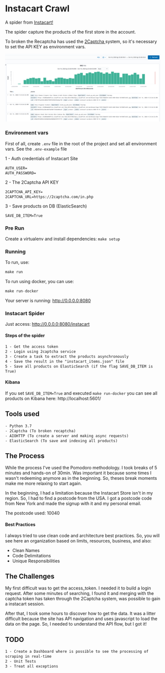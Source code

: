 # Instacart Crawl

A spider from [Instacart!](https://www.instacart.com/)

The spider capture the products of the first store in the account.

To broken the Recaptcha has used the [2Captcha ](https://2captcha.com/) system, 
so it's necessary to set the API KEY as environment vars.

![Kibana Products Dashboard](img/es.png)
 
### Environment vars

First of all, create `.env` file in the root of the project and set all environment vars. 
See the `.env-example` file

1 - Auth credentials of Instacart Site

````.env
AUTH_USER=
AUTH_PASSWORD=
````

2 - The 2Captcha API KEY

````.env
2CAPTCHA_API_KEY=
2CAPTCHA_URL=https://2captcha.com/in.php
````

3 - Save products on DB (ElasticSearch)

````.env
SAVE_DB_ITEM=True
````

### Pre Run

Create a virtualenv and install dependencies: ```make setup``` 

### Running

To run, use:

````python
make run
````

To run using docker, you can use:

````python
make run-docker
````

Your server is running: http://0.0.0.0:8080

### Instacart Spider

Just access: http://0.0.0.0:8080/instacart

#### Steps of the spider

```
1 - Get the access token
2 - Login using 2captcha service
3 - Create a task to extract the products asynchronously
4 - Save the result in the "instacart_items.json" file
5 - Save all products on ElasticSearch (if the flag SAVE_DB_ITEM is True)
```

#### Kibana

If you set `SAVE_DB_ITEM=True` and executed `make run-docker` you can see all products on Kibana here: http://localhost:5601/

## Tools used

    - Python 3.7
    - 2Captcha (To broken recaptcha)
    - AIOHTTP (To create a server and making async requests)
    - ElasticSearch (To save and indexing all products)

## The Process

While the process I've used the Pomodoro methodology. I took breaks of 5 minutes and hands-on of 30min. Was important it because some times
I wasn't redeeming anymore as in the beginning. So, theses break moments make me more relaxing to start again.

In the beginning, I had a limitation because the Instacart Store isn't in my region. So, I had to find a postcode from the USA. I got a postcode code from New York and made the signup with it and my personal email.

The postcode used: 10040

#### Best Practices

I always tried to use clean code and architecture best practices.
So, you will see here an organization based on limits, resources, business, and also:

- Clean Names
- Code Delimitations
- Unique Responsibilities


## The Challenges

My first difficult was to get the access_token. I needed it to build a login request. After some minutes of searching, I found it and merging
with the captcha token has taken through the 2Captcha system, was possible to gain a instacart session.

After that, I took some hours to discover how to get the data. It was a litter difficult because the site has API navigation
and uses javascript to load the data on the page. So, I needed to understand the API flow, but I got it!

## TODO

```
1 - Create a Dashboard where is possible to see the processing of scraping in real-time
2 - Unit Tests
3 - Treat all exceptions
```

